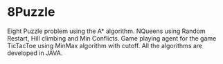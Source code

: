 # 8Puzzle
Eight Puzzle problem using the A* algorithm.
NQueens using Random Restart, Hill climbing and Min Conflicts.
Game playing agent for the game TicTacToe using MinMax algorithm with cutoff.
All the algorithms are developed in JAVA.
